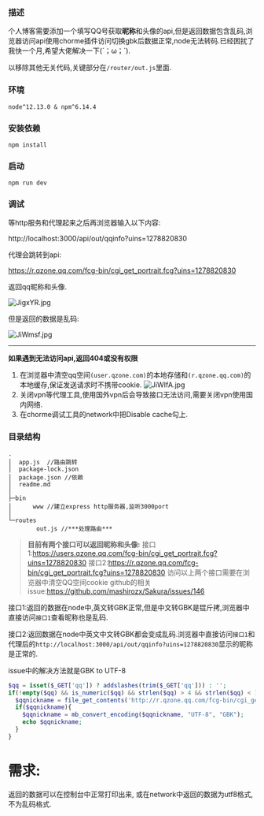 ### 描述

个人博客需要添加一个填写QQ号获取**昵称**和头像的api,但是返回数据包含乱码,浏览器访问api使用chorme插件访问切换gbk后数据正常,node无法转码.已经困扰了我快一个月,希望大佬解决一下(´；ω；`).

以移除其他无关代码,关键部分在`/router/out.js`里面.

### 环境

```
node^12.13.0 & npm^6.14.4
```

### 安装依赖

```shell
npm install
```

### 启动

```shell
npm run dev
```

### 调试

等http服务和代理起来之后再浏览器输入以下内容:

http://localhost:3000/api/out/qqinfo?uins=1278820830


代理会跳转到api:

https://r.qzone.qq.com/fcg-bin/cgi_get_portrait.fcg?uins=1278820830


返回qq昵称和头像.

![JigxYR.jpg](https://s1.ax1x.com/2020/04/15/JigxYR.jpg)

但是返回的数据是乱码:

![JiWmsf.jpg](https://s1.ax1x.com/2020/04/15/JiWmsf.jpg)

-----------------------

**如果遇到无法访问api,返回404或没有权限**

1. 在浏览器中清空qq空间`(user.qzone.com)`的本地存储和`(r.qzone.qq.com)`的本地缓存,保证发送请求时不携带cookie.
![JiWIfA.jpg](https://s1.ax1x.com/2020/04/16/JiWIfA.jpg)
2. 关闭vpn等代理工具,使用国外vpn后会导致接口无法访问,需要关闭vpn使用国内网络.
3. 在chorme调试工具的network中把Disable cache勾上.

### 目录结构
```
.
│  app.js  //路由跳转
│  package-lock.json
│  package.json //依赖
│  readme.md
│
├─bin
│      www //建立express http服务器,监听3000port
│
└─routes
        out.js //***处理路由***
```


>**目前有两个接口可以返回昵称和头像:**
接口1:https://users.qzone.qq.com/fcg-bin/cgi_get_portrait.fcg?uins=1278820830
接口2:https://r.qzone.qq.com/fcg-bin/cgi_get_portrait.fcg?uins=1278820830
访问以上两个接口需要在浏览器中清空QQ空间cookie
github的相关issue:https://github.com/mashirozx/Sakura/issues/146


接口1:返回的数据在node中,英文转GBK正常,但是中文转GBK是锟斤拷,浏览器中直接访问`接口1`查看昵称也是乱码.

接口2:返回数据在node中英文中文转GBK都会变成乱码.浏览器中直接访问`接口1`和代理后的`http://localhost:3000/api/out/qqinfo?uins=1278820830`显示的昵称是正常的.


issue中的解决方法就是GBK to UTF-8
```php
$qq = isset($_GET['qq']) ? addslashes(trim($_GET['qq'])) : '';
if(!empty($qq) && is_numeric($qq) && strlen($qq) > 4 && strlen($qq) < 13){
  $qqnickname = file_get_contents('http://r.qzone.qq.com/fcg-bin/cgi_get_portrait.fcg?g_tk=1518561325'.$qq); // API
  if($qqnickname){
    $qqnickname = mb_convert_encoding($qqnickname, "UTF-8", "GBK");
    echo $qqnickname;
  }
}
```
# 需求:

返回的数据可以在控制台中正常打印出来, 或在network中返回的数据为utf8格式,不为乱码格式.